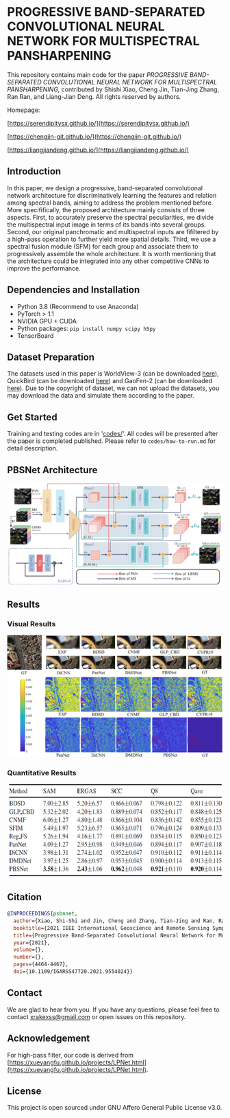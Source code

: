 # **PROGRESSIVE BAND-SEPARATED CONVOLUTIONAL NEURAL NETWORK FOR MULTISPECTRAL PANSHARPENING**

This repository contains main code for the paper *PROGRESSIVE BAND-SEPARATED CONVOLUTIONAL NEURAL NETWORK FOR MULTISPECTRAL PANSHARPENING,* contributed by Shishi Xiao, Cheng Jin, Tian-Jing Zhang, Ran Ran, and Liang-Jian Deng. All rights reserved by authors.

Homepage: 

[https://serendipitysx.github.io/](https://serendipitysx.github.io/)

[https://chengjin-git.github.io/](https://chengjin-git.github.io/)

[https://liangjiandeng.github.io/](https://liangjiandeng.github.io/)

## Introduction

 In this paper, we design a progressive, band-separated convolutional network architecture for discriminatively learning the features and relation among spectral bands, aiming to address the problem mentioned before. More specififically, the proposed architecture mainly consists of three aspects. First, to accurately preserve the spectral peculiarities, we divide the multispectral input image in terms of its bands into several groups. Second, our original panchromatic and multispectral inputs are fifiltered by a high-pass operation to further yield more spatial details. Third, we use a spectral fusion module (SFM) for each group and associate them to progressively assemble the whole architecture. It is worth mentioning that the architecture could be integrated into any other competitive CNNs to improve the performance. 

## Dependencies and Installation
- Python 3.8 (Recommend to use Anaconda)
- PyTorch > 1.1
- NVIDIA GPU + CUDA
- Python packages: `pip install numpy scipy h5py`
- TensorBoard

## Dataset Preparation
The datasets used in this paper is WorldView-3 (can be downloaded [here](https://www.maxar.com/product-samples/)), QuickBird (can be downloaded [here](https://earth.esa.int/eogateway/catalog/quickbird-full-archive)) and GaoFen-2 (can be downloaded [here](http://www.rscloudmart.com/dataProduct/sample)). Due to the copyright of dataset, we can not upload the datasets, you may download the data and simulate them according to the paper.

## Get Started
Training and testing codes are in '[codes/](./codes)'. All codes will be presented after the paper is completed published. Please refer to `codes/how-to-run.md` for detail description.

## PBSNet Architecture
![PBSNet](/figures/IGARSS_PBSN_schematic.png)

## Results

### Visual Results
![visual_results](/figures/visual_result.png)

### Quantitative Results
![visual_results](/figures/quantitative_result.png)

## Citation
```bibtex
@INPROCEEDINGS{psbnnet,
  author={Xiao, Shi-Shi and Jin, Cheng and Zhang, Tian-Jing and Ran, Ran and Deng, Liang-Jian},
  booktitle={2021 IEEE International Geoscience and Remote Sensing Symposium IGARSS}, 
  title={Progressive Band-Separated Convolutional Neural Network for Multispectral Pansharpening}, 
  year={2021},
  volume={},
  number={},
  pages={4464-4467},
  doi={10.1109/IGARSS47720.2021.9554024}}
```

## Contact
We are glad to hear from you. If you have any questions, please feel free to contact <xrakexss@gmail.com> or open issues on this repository.

## Acknowledgement
For high-pass filter, our code is derived from [https://xueyangfu.github.io/projects/LPNet.html](https://xueyangfu.github.io/projects/LPNet.html).

## License
This project is open sourced under GNU Affero General Public License v3.0.

